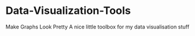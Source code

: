 # Data-Visualization-Tools
Make Graphs Look Pretty
A nice little toolbox for my data visualisation stuff
